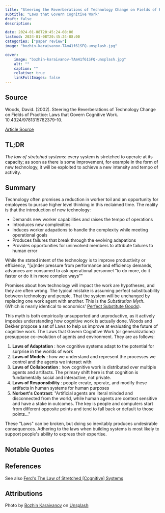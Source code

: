 ```yaml
---
title: "Steering the Reverberations of Technology Change on Fields of Practice"
subtitle: "Laws that Govern Cognitive Work"
draft: false
description:

date: 2024-01-08T20:45:24-08:00
lastmod: 2024-01-08T20:45:24-08:00
categories: ["paper review"]
image: "bozhin-karaivanov-TAm41f61SFQ-unsplash.jpg"

cover:
    image: "bozhin-karaivanov-TAm41f61SFQ-unsplash.jpg"
    alt: ""
    caption: ""
    relative: true 
    linkFullImages: false
---
```


## Source

Woods, David. (2002). Steering the Reverberations of Technology Change on Fields of Practice: Laws that Govern Cognitive Work. 10.4324/9781315782379-10.

[Article Source](https://www.researchgate.net/publication/334267822_Steering_the_Reverberations_of_Technology_Change_on_Fields_of_Practice_Laws_that_Govern_Cognitive_Work)

## TL;DR

*The law of stretched systems*: every system is stretched to operate at its capacity; as soon as there is some improvement, for example in the form of new technology, it will be exploited to achieve a new intensity and tempo of activity.

## Summary

Technology often promises a reduction in worker toil and an opportunity for employees to pursue higher level thinking in this reclaimed time. The reality is that the introduction of new technology:

* Demands new worker capabilities and raises the tempo of operations
* Introduces new complexities
* Induces worker adapations to handle the complexity while meeting operational goals
* Produces failures that break through the evolving adapations
* Provides opportunities for uninvolved members to attribute failures to human error

While the stated intent of the technology is to improve productivity or efficiency, "[u]nder pressure from performance and efficiency demands, advances are consumed to ask operational personnel “to do more, do it faster or do it in more complex ways”"

Promises about how technology will impact the work are hypotheses, and they are often wrong. The typical mistake is assuming perfect substituability between technology and people. That the system will be unchanged by replacing one work agent with another. This is the *Substitution Myth*. (Which is nearly identical to economics' [Perfect Substitute Goods](https://economicpoint.com/perfect-substitute-goods)).

This myth is both empirically unsupported and unproductive, as it actively impedes understanding how cognitive work is actually done. Woods and Dekker propose a set of Laws to help us improve at evaluating the future of cognitive work. The Laws that Govern Cognitive Work (or generalizations) presuppose co-evolution of agents and environment. They are as follows:

1. **Laws of Adaptation** : how cognitive systems adapt to the potential for surprise in the worlds of work
1. **Laws of Models** : how we understand and represent the processes we control and the agents we interact with
1. **Laws of Collaboration** : how cognitive work is distributed over multiple agents and artifacts. The primary shift here is that cognition is fundamentally social and interactive, not private.
1. **Laws of Responsibility** : people create, operate, and modify these artifacts in human systems for human purposes
1. **Norbert's Contrast**: "Artificial agents are literal minded and disconnected from the world, while human agents are context sensitive and have a stake in outcomes. The key is people and computers start from different opposite points and tend to fall back or default to those points..."

These "Laws" can be broken, but doing so inevitably produces undesirable consequences. Adhering to the laws when building systems is most likely to support people's ability to express their expertise. 

## Notable Quotes

## References

See also [Ferd's The Law of Stretched [Cognitive] Systems](https://ferd.ca/the-law-of-stretched-cognitive-systems.html)

## Attributions

Photo by <a href="https://unsplash.com/@bkaraivanov?utm_content=creditCopyText&utm_medium=referral&utm_source=unsplash">Bozhin Karaivanov</a> on <a href="https://unsplash.com/photos/a-close-up-of-a-rope-with-a-blue-background-TAm41f61SFQ?utm_content=creditCopyText&utm_medium=referral&utm_source=unsplash">Unsplash</a>
  